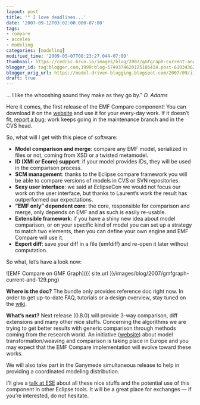 ```yaml
---
layout: post
title: '" I love deadlines...'
date: '2007-09-12T03:02:00.000-07:00'
tags:
- compare
- acceleo
- modeling
categories: [modeling]
modified_time: '2009-05-07T08:23:27.044-07:00'
thumbnail: https://cedric.brun.io/images/blog/2007/gmfgraph-current-and-129-t.png
blogger_id: tag:blogger.com,1999:blog-5749374620125186414.post-6103436277211914396
blogger_orig_url: https://model-driven-blogging.blogspot.com/2007/09/i-love-deadlines.html
draft: true
---
```


… I like the whooshing sound they make as they go by.” _D. Adams_

Here it comes, the first release of the EMF Compare component! You can download it on the [website](https://www.eclipse.dev/modeling/emft/downloads/?project=compare) and use it for your every-day work. If it doesn’t fit, [report a bug](https://bugs.eclipse.org/bugs/enter_bug.cgi?product=EMFT); work keeps going in the maintenance branch and in the CVS head.

So, what will I get with this piece of software:

- **Model comparison and merge**: compare any EMF model, serialized in files or not, coming from XSD or a twisted metamodel.
- **ID (XMI or Ecore) support**: if your model provides IDs, they will be used in the comparison process.
- **SCM management**: thanks to the Eclipse compare framework you will be able to compare versions of models in CVS or SVN repositories.
- **Sexy user interface**: we said at EclipseCon we would not focus our work on the user interface, but thanks to Laurent’s work the result has outperformed our expectations.
- **“EMF only” dependent core**: the core, responsible for comparison and merge, only depends on EMF and as such is easily re-usable.
- **Extensible framework**: if you have a shiny new idea about model comparison, or on your specific kind of model you can set up a strategy to match two elements, then you can define your own engine and EMF Compare will use it.
- **Export diff**: save your diff in a file (emfdiff) and re-open it later without computation.

So what, let’s have a look now:

![EMF Compare on GMF Graph]({{ site.url }}/images/blog/2007/gmfgraph-current-and-129.png)

**Where is the doc?**
The bundle only provides reference doc right now. In order to get up-to-date FAQ, tutorials or a design overview, stay tuned on the [wiki](https://wiki.eclipse.org/EMF_Compare).

**What’s next?**
Next release (0.8.0) will provide 3-way comparison, diff extensions and many other nice stuffs. Concerning the algorithms we are trying to get better results with generic comparison through methods coming from the research world. An initiative ([website](https://www.model-transformation.org/)) about model transformation/weaving and comparison is taking place in Europe and you may expect that the EMF Compare implementation will evolve toward these works.

We will also take part in the Ganymede simultaneous release to help in providing a coordinated modeling distribution.

I’ll give a [talk at ESE](https://eclipsesummit.org/summiteurope2007/index.php?page=detail/&id=24) about all these nice stuffs and the potential use of this component in other Eclipse tools. It will be a great place for exchanges — if you’re interested, do not hesitate.

